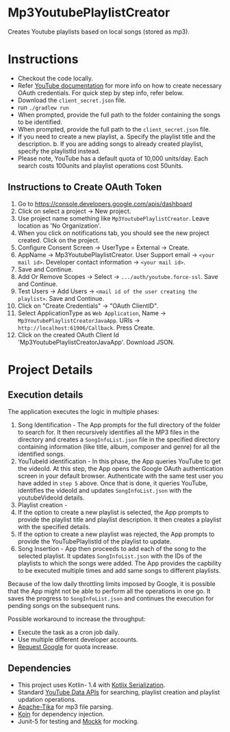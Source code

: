 # Mp3YoutubePlaylistCreator
Creates Youtube playlists based on local songs (stored as mp3).

# Instructions
* Checkout the code locally.
* Refer [YouTube documentation](https://developers.google.com/youtube/v3/guides/auth/server-side-web-apps) for more info on how to create necessary OAuth credentials. For quick step by step info, refer below.        
* Download the `client_secret.json` file. 
* run `./gradlew run`
* When prompted, provide the full path to the folder containing the songs to be identified.
* When prompted, provide the full path to the `client_secret.json` file.
* If you need to create a new playlist, 
  a. Specify the playlist title and the description.
  b. If you are adding songs to already created playlist, specify the playlistId instead.
* Please note, YouTube has a default quota of 10,000 units/day. Each search costs 100units and playlist operations
 cost 50units.
 
## Instructions to Create OAuth Token 
1. Go to https://console.developers.google.com/apis/dashboard
1. Click on select a project -> New project.
1. Use project name something like `Mp3YoutubePlaylistCreator`. Leave location as 'No Organization'.
1. When you click on notifications tab, you should see the new project created. Click on the project.
1. Configure Consent Screen -> UserType = External -> Create.
1. AppName -> Mp3YoutubePlaylistCreator. User Support email -> `<your mail id>`. Developer contact information -> `<your mail id>`.
1. Save and Continue.
1. Add Or Remove Scopes -> Select -> `.../auth/youtube.force-ssl`. Save and Continue.
1. Test Users -> Add Users -> `<mail id of the user creating the playlist>`. Save and Continue.
1. Click on "Create Credentials" -> "OAuth ClientID".
1. Select ApplicationType as `Web Application`, Name -> `Mp3YoutubePlaylistCreatorJavaApp`. URIs -> `http://localhost:61906/Callback`. Press Create.
1. Click on the created OAuth Client Id 'Mp3YoutubePlaylistCreatorJavaApp'. Download JSON.

# Project Details
## Execution details
The application executes the logic in multiple phases:
1. Song Identification - The App prompts for the full directory of the folder to search for. It then recursively identifies all the MP3 files in the directory and creates a `SongInfoList.json` file in the specified directory containing information (like title, album, composer and genre) for all the identified songs.
1. YouTubeId identification - In this phase, the App queries YouTube to get the videoId. At this step, the App opens the Google OAuth authentication screen in your default browser. Authenticate with the same test user you have added in `step 5` above. Once that is done, it queries YouTube, identifies the videoId and updates `SongInfoList.json` with the youtubeVideoId details.
1. Playlist creation - 
  1. If the option to create a new playlist is selected, the App prompts to provide the playlist title and playlist description. It then creates a playlist with the specified details.
  1. If the option to create a new playlist was rejected, the App prompts to provide the YouTubePlaylistId of the playlist to update.
1. Song Insertion - App then proceeds to add each of the song to the selected playlist. It updates `SongInfoList.json` with the IDs of the playlists to which the songs were added. The App provides the capbility to be executed multiple times and add same songs to different playlists.

Because of the low daily throttling limits imposed by Google, it is possible that the App might not be able to perform all the operations in one go. It saves the progress to `SongInfoList.json` and continues the execution for pending songs on the subsequent runs. 

Possible workaround to increase the throughput: 
* Execute the task as a cron job daily.
* Use multiple different developer accounts.
* [Request Google](https://support.google.com/youtube/contact/yt_api_form) for quota increase.

## Dependencies
* This project uses Kotlin- 1.4 with [Kotlix Serialization](https://kotlinlang.org/docs/reference/serialization.html).
* Standard [YouTube Data APIs](https://developers.google.com/youtube/v3/docs) for  searching, playlist creation and playlist updation operations.
* [Apache-Tika](https://tika.apache.org/1.25/gettingstarted.html) for mp3 file parsing.
* [Koin](https://start.insert-koin.io/) for dependency injection.
* Junit-5 for testing and [Mockk](https://mockk.io/) for mocking.
